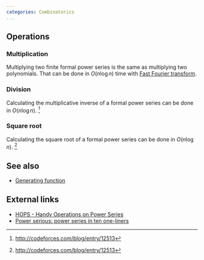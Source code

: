 ```yaml
---
categories: Combinatorics
...
```


## Operations

### Multiplication
Multiplying two finite formal power series is the same as multiplying two polynomials. That can be done in $O(n\log n)$ time with [Fast Fourier transform]().

### Division
Calculating the multiplicative inverse of a formal power series can be done in $O(n\log n)$. [^1]

### Square root
Calculating the square root of a formal power series can be done in $O(n\log n)$. [^1]

## See also
* [Generating function]()

## External links
* [HOPS - Handy Operations on Power Series](http://akc.is/hops/)
* [Power serious: power series in ten one-liners](http://www1.cs.dartmouth.edu/~doug/powser.html)


[^1]: <http://codeforces.com/blog/entry/12513>
